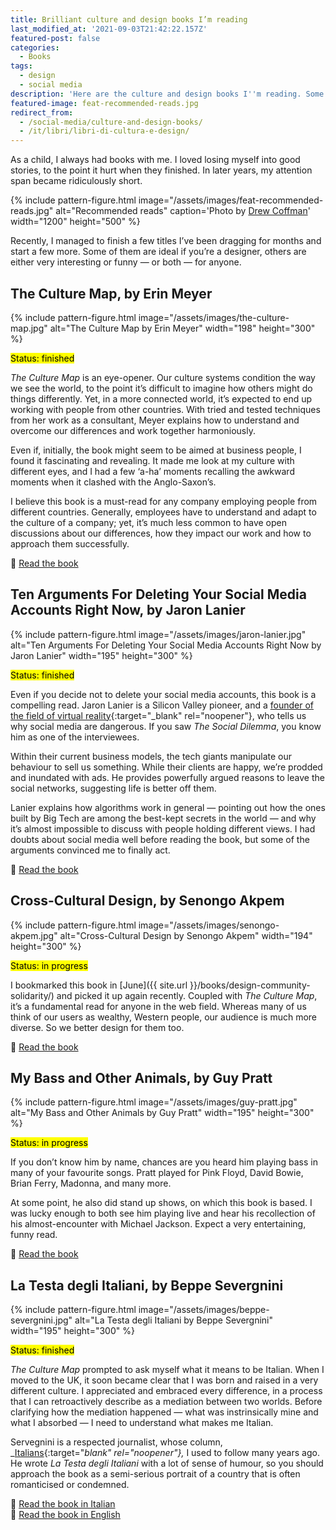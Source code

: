 ```yaml
---
title: Brilliant culture and design books I’m reading
last_modified_at: '2021-09-03T21:42:22.157Z'
featured-post: false
categories:
  - Books
tags:
  - design
  - social media
description: 'Here are the culture and design books I''m reading. Some are ideal if you''re a designer, others are either very interesting or funny – or both – for anyone.'
featured-image: feat-recommended-reads.jpg
redirect_from:
  - /social-media/culture-and-design-books/
  - /it/libri/libri-di-cultura-e-design/
---
```

<p class="lead">As a child, I always had books with me. I loved losing myself into good stories, to the point it hurt when they finished. In later years, my attention span became ridiculously short.</p>

<!--more-->

{% include pattern-figure.html image="/assets/images/feat-recommended-reads.jpg" alt="Recommended reads" caption='Photo by <a href="https://unsplash.com/@drewcoffman" target="_blank" rel="noopener">Drew Coffman</a>' width="1200" height="500" %}

Recently, I managed to finish a few titles I’ve been dragging for months and start a few more. Some of them are ideal if you’re a designer, others are either very interesting or funny — or both — for anyone.

## The Culture Map, by Erin Meyer

{% include pattern-figure.html image="/assets/images/the-culture-map.jpg" alt="The Culture Map by Erin Meyer" width="198" height="300" %}

<mark class="highlight mb-4">Status: finished</mark>

_The Culture Map_ is an eye-opener. Our culture systems condition the way we see the world, to the point it’s difficult to imagine how others might do things differently. Yet, in a more connected world, it’s expected to end up working with people from other countries. With tried and tested techniques from her work as a consultant, Meyer explains how to understand and overcome our differences and work together harmoniously.

Even if, initially, the book might seem to be aimed at business people, I found it fascinating and revealing. It made me look at my culture with different eyes, and I had a few ‘a-ha’ moments recalling the awkward moments when it clashed with the Anglo-Saxon’s.

I believe this book is a must-read for any company employing people from different countries. Generally, employees have to understand and adapt to the culture of a company; yet, it’s much less common to have open discussions about our differences, how they impact our work and how to approach them successfully.

<p class="detached">🔗 <a href="https://www.goodreads.com/book/show/22085568-the-culture-map" target="_blank" rel="noopener">Read the book</a></p>

## Ten Arguments For Deleting Your Social Media Accounts Right Now, by Jaron Lanier

{% include pattern-figure.html image="/assets/images/jaron-lanier.jpg" alt="Ten Arguments For Deleting Your Social Media Accounts Right Now by Jaron Lanier" width="195" height="300" %}

<mark class="highlight mb-4">Status: finished</mark>

Even if you decide not to delete your social media accounts, this book is a compelling read. Jaron Lanier is a Silicon Valley pioneer, and a [founder of the field of virtual reality](https://en.wikipedia.org/wiki/Jaron_Lanier){:target="_blank" rel="noopener"}, who tells us why social media are dangerous. If you saw _The Social Dilemma_, you know him as one of the interviewees.

Within their current business models, the tech giants manipulate our behaviour to sell us something. While their clients are happy, we’re prodded and inundated with ads. He provides powerfully argued reasons to leave the social networks, suggesting life is better off them.

Lanier explains how algorithms work in general — pointing out how the ones built by Big Tech are among the best-kept secrets in the world — and why it’s almost impossible to discuss with people holding different views. I had doubts about social media well before reading the book, but some of the arguments convinced me to finally act.

<p class="detached">🔗 <a href="https://www.goodreads.com/book/show/37830765-ten-arguments-for-deleting-your-social-media-accounts-right-now" target="_blank" rel="noopener">Read the book</a></p>

## Cross-Cultural Design, by Senongo Akpem

{% include pattern-figure.html image="/assets/images/senongo-akpem.jpg" alt="Cross-Cultural Design by Senongo Akpem" width="194" height="300" %}

<mark class="highlight mb-4">Status: in progress</mark>

I bookmarked this book in [June]({{ site.url }}/books/design-community-solidarity/) and picked it up again recently. Coupled with _The Culture Map_, it’s a fundamental read for anyone in the web field. Whereas many of us think of our users as wealthy, Western people, our audience is much more diverse. So we better design for them too.

<p class="detached">🔗 <a href="https://abookapart.com/products/cross-cultural-design" target="_blank" rel="noopener">Read the book</a></p>

## My Bass and Other Animals, by Guy Pratt

{% include pattern-figure.html image="/assets/images/guy-pratt.jpg" alt="My Bass and Other Animals by Guy Pratt" width="195" height="300" %}

<mark class="highlight mb-4">Status: in progress</mark>

If you don’t know him by name, chances are you heard him playing bass in many of your favourite songs. Pratt played for Pink Floyd, David Bowie, Brian Ferry, Madonna, and many more.

At some point, he also did stand up shows, on which this book is based. I was lucky enough to both see him playing live and hear his recollection of his almost-encounter with Michael Jackson. Expect a very entertaining, funny read.

<p class="detached">🔗 <a href="https://www.goodreads.com/book/show/2822087-my-bass-and-other-animals" target="_blank" rel="noopener">Read the book</a></p>

## La Testa degli Italiani, by Beppe Severgnini

{% include pattern-figure.html image="/assets/images/beppe-severgnini.jpg" alt="La Testa degli Italiani by Beppe Severgnini" width="195" height="300" %}

<mark class="highlight mb-4">Status: finished</mark>

_The Culture Map_ prompted to ask myself what it means to be Italian. When I moved to the UK, it soon became clear that I was born and raised in a very different culture. I appreciated and embraced every difference, in a process that I can retroactively describe as a mediation between two worlds. Before clarifying how the mediation happened — what was instrinsically mine and what I absorbed — I need to understand what makes me Italian. 

Servegnini is a respected journalist, whose column, _[Italians](https://italians.corriere.it/){:target="_blank" rel="noopener"},_ I used to follow many years ago. He wrote _La Testa degli Italiani_ with a lot of sense of humour, so you should approach the book as a semi-serious portrait of a country that is often romanticised or condemned.

<p class="detached">🔗 <a href="https://www.goodreads.com/book/show/1564625.La_testa_degli_italiani" target="_blank" rel="noopener">Read the book in Italian</a><br>
🔗 <a href="https://www.goodreads.com/book/show/581712.La_Bella_Figura" target="_blank" rel="noopener">Read the book in English</a></p>
